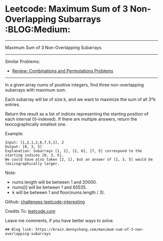 # Leetcode: Maximum Sum of 3 Non-Overlapping Subarrays     :BLOG:Medium:


---

Maximum Sum of 3 Non-Overlapping Subarrays  

---

Similar Problems:  
-   [Review: Combinations and Permutations Problems](https://brain.dennyzhang.com/review-combination)

---

In a given array nums of positive integers, find three non-overlapping subarrays with maximum sum.  

Each subarray will be of size k, and we want to maximize the sum of all 3\*k entries.  

Return the result as a list of indices representing the starting position of each interval (0-indexed). If there are multiple answers, return the lexicographically smallest one.  

Example:  

    Input: [1,2,1,2,6,7,5,1], 2
    Output: [0, 3, 5]
    Explanation: Subarrays [1, 2], [2, 6], [7, 5] correspond to the starting indices [0, 3, 5].
    We could have also taken [2, 1], but an answer of [1, 3, 5] would be lexicographically larger.

Note:  
-   nums.length will be between 1 and 20000.
-   nums[i] will be between 1 and 65535.
-   k will be between 1 and floor(nums.length / 3).

Github: [challenges-leetcode-interesting](https://github.com/DennyZhang/challenges-leetcode-interesting/tree/master/maximum-sum-of-3-non-overlapping-subarrays)  

Credits To: [leetcode.com](https://leetcode.com/problems/maximum-sum-of-3-non-overlapping-subarrays/description/)  

Leave me comments, if you have better ways to solve.  

    ## Blog link: https://brain.dennyzhang.com/maximum-sum-of-3-non-overlapping-subarrays